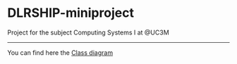 # DLRSHIP-miniproject
Project for the subject Computing Systems I at @UC3M
*********
You can find here the [Class diagram](https://www.draw.io/?lightbox=1&highlight=4D4D4D&edit=_blank&layers=1&nav=1&title=Copy%20of%20UML%20Diagram.html#R7V1dc5u6Fv01num9M8kAQnw8NklzembaezPXnenpo2xkmylGPoCb%2BPz6K2FkgyRiwMi4CX1ojMACay3tvbS1JSbgfv3yR4I2q68kwNHEMoKXCXiYWJYJXYv%2BYSW7fYnrFQXLJAyKi44F0%2FAfXBQaRek2DHBauTAjJMrCTbVwTuIYz7NKGUoS8ly9bEGi6l03aImlgukcRXLp9zDIVvtSz3KP5Z9xuFzxO5uOvz8zQ%2FOfy4Rs4%2BJ%2BEwss8n%2F702vE6yp%2BaLpCAXkuFYFPE3CfEJLtP61f7nHE2pY32%2F57jzVnD8%2Bd4Dhr8gV7FiyA62EbGo5pBMZNgdMvFG0x%2Fwn5g2Y73jg4Dj6yNqZHMYlp4V2A0hVmNZr0YJWto%2BKj%2FDTFA%2BKg0v7Fs%2F2ByRpnyY5e8HxsdVg01arU4LwswRHKwl9V1FAB%2FvJQ3eEOTySkT2IZBVGBXfy6gqaOAatVpGSbzHHxrXIzihX51YogFCrKULLEmVQR%2FVD62ceiHCU1YpTNwSxwLH%2BGFxDY4MY0JcieaKssSLKWoEufw3WEcswWJM6mxRmGFYrCZUw%2FzylWOKEFv3CShbRLfCxOZGRDS%2BerMAq%2BoB3ZMijSjPKdH92tSBL%2BQ6tFHH96OsmK3m05lSum7Ju02KClCU7pNU%2BcJqZQ9BW9VC78gtKsKJiTKEKbNJwdfsaaNnQY35EsI%2BviIv6jH8MouicRSfK24P3yFZayFsAvr%2FK0OOu5TpVIVoF%2FicemoyCy6Tv1pK2w5BVKSJ0Y2ope7ERZAXuFE87fW8JP3KQ5Vh%2FpBaa1eTmepJ%2BWxV%2B0ZjSIZ%2BkmP75jzz7Ptih6QBmmB%2Fuv7w%2F2t6SPv78rr0MgJW3jrGo3cpzRHlSG4Ib1m7yB4N0EPjC2bjOyf9gKeSO8yGqpm27QPIyX39jBw43N%2B0BRi6FkQn1vO82NgguW05AKxvlMkB8XqJhA2V%2F8XvVHAaAozC1GmiXk58EfsmZflHpU4QpOILEOgyDCEhjmseRL%2FsUHcCz5X9FGrCghGcpKzIjQDEdPlApZSFj9yf5aBWM2JMnuSUx%2FBApzdDE1I884zXThDhrizjtrv7jXWwD%2Bd543xnaeUfiO3bv4e8ddyId%2FVZhxF8a0qSnI%2F2DxzAYn7As4EU5U70plXeubqu3Fno4C%2FdozsmIbCvLZMvlYEaHfXUS58FlRHuNYQcgq8e4o3vfGLWQUtO7psXk8HoaVvtHUGvXgmOTndSVa%2Fvc5xkn6Gt41ogWMouU80WKanldRLRZsqlosLb7Ke91XjWag1gy4jbFvKUosLVbAVwA9ao4eYIVWM1g9Dahym1BB9S6PcZBnUSzMtrspvYXxIV2Fm8OoYZoltO2FS1lUZbt7rLlyNAr9scdpqA0cHdbfksMYn7drFDeVA2MM41w5YHhuRQ7YTUcwppahK3cKJULc0MM4XJRNwGgB6i1ACw5cgyywVLGKURb0AOugsuDcSETuBbrHFFRfLzTFdLoXFaOimHSKhbYnYlOFAbU4FCgxkcJC27V97GEUG%2BeKDUsSG%2FagYsOpERvHKY0%2FKcxLCvR7NRBNDAJszIOrEBxyNHIUHL3AOqjgUIYRWwiO3Cl0FxyqrxeC42HUG2fpjdY8HFRvAHk8M2UZRqPGuJDGMA1Q0Riu13R%2BA2jhg2okxCxDgDK8Z0Y1e6JqP2i91ejnuzUdDUzFoe%2F1rkRsHdP1QB6ajEqkF1jdhh5AhxIB8qCinRJhRqG7EFF8m0%2FHFNbmwyg%2FWsiPDuTzGsoPSwP7bHmWdUqbHc8TtMiuNd8CvmE9YnOYD%2BkW%2Fq3nWC50DQe6hxTyk%2BJEi1jllQoBkAQv%2F7NdS8JDMCmE5fDUX8Qq2iTkOHv7RA%2B%2B7YQr5gl%2BZihK8RahnnB%2BFEqPEUGvcvm9mLMG5utgD5pLooZy2XV1EFKeDx4lUS%2BwmsaA0RluA5VZIoUkEazLfIXnP7mYKTr%2BHSERRvHk3pp8NCRejL3%2BHHqYDSWzrcUPKYImTLVQKZD3pHGu5uK6hUqTim6xm46p9IRRFItb8qma7fozipfoqEPUAgJPVyGOAsmSVK9ao5cnlKY4XmJFhaO5qTM3UFvcRcsyCTjGXTTB6g0Yd4Fnxl0MFjwpOZ3OIZgTFb1TM9Ih9NKBfw1DL3wFcL8ElEMvD4wmZKfwHqNs0TT94wgZJqoAi6sySTpUi6Mazo5LLl%2Ft9O0DFgotoULY1KElHNXItqXXOViJs1xOXS2jvzHVu1L0QD1boXdU1NMyaHbkQfMju%2BWVeZu3HNwHQnBfPUiGCltkaGGEepBMh7XTDcbH0e84pD1pC5z2Q1pV3FwBvaXFDY1DWk2w2gr9qIJVx5DWOTeVoPAH3bMJ1BW8U7PRYQjbnm%2FQbcY3G%2BggnJwbnUcy7lGShJWg6lVJjLc8oIWgicS4WBzekfOsC4nxhSCFwugQhZ%2BPYqWtV9O2E4SW%2BLsjB8pGsdILrEPG37ldOjv%2BXjib8%2BPv6oreqRnpIl7a82%2FI%2BLsrm5XvGG3G9IFriIw4LmhGDS3bjHiybWJKI9ttjlmF3%2FG33bu1Dg2sgdtLYP5iyzy9MZNQE6xDLvP05Ji3st%2BOZl1TNrtXNeuuL0c9D3valsngazHrcrz76dPXkrunLYiTO4zWpbJvK5ysydcwDaNS6VOE0jW6RzGR957q6AROEOw3dQNeH7leSoo4PYw14cx1oe1hB7iOj%2FHspj6CGoS%2FSmOHvGiWiCX0fqXr7hPMspXXk3sw%2BWiyRQvrbco21p4xGYH%2F3iL2LBmh%2FzEq0MeK2fEqTFlYgzIslQ3VCm1wzp2Mced5FWY4H7zQsucEMaKUtsjmm1%2FbtawS3FTVGzn9GAFLMALQVcTIDQXCbg9GQEJYtfBfaOTSuwuCEK1JHHxbhawr0RPMWBatS4%2B4Dber7U7bKtn9xfrbLbQAL%2FiRF%2FjQ4QVPOAnpD2Kd%2FkE9xuKvtchfDFDTw3hKQZvXJRwc8JnvRjhsBntYSNnx3QhiRZDPo5x4NwLFCe1KlxXGTSRIu7cnmLYBnMD3MIAAAcO8abDn2PmceQmzgjLF0Y9TtNg37gmhNggtrGqPd52OtLCBWaWFWFF%2Fr8yQQFe5gnrQC2euNAJVA2B6oF8DwEerV%2FK%2BFEsYyruG3Q18iUW%2BNvCll2PIE1vG7e2%2FJQIM91aKHvwyMKu5j44nx1yAavzdg1uWGlx2y2%2BvwW0gNDhfvjhEgyveCNTOvtU2yJXaIdvu6IQ840RFGu2QaZ3rhXqWFbCDrNAJsohNV6Vxki06QW6nL3%2B%2FrmjXJSW014MDotQgZ%2B63RskxzX5Qkiq6JEoNtmu8rMEEVwWy64pdsaPBdH1nOJAbBHGyJETxMmoQJcsDpPtpkxv%2FVaBbpGFZwroiQzHVrWnRidxcDRJoOg1lYdMxay2CV9IrpKy5rloRinpEDIhp7BWKl2MMa%2FquzL%2BZ0mI%2Fy%2B%2BGslyT0Sxc2QvMAwwJrgVB4Li3pm150N3%2FXwUBgFsfWsAziv%2BdjugCCV33cui%2B9bHA6b5zBk4X7IUNRgPDShDTcsAtMF3gWZ5pVadXgKtYfXQpOaLce3tYOcKb51r6iOVUX7rYvY9YgpEE7gX7iGKHg3zTYgHsmuwb4%2By0GkW2xVvNtDGBXaWMch9rW9XHxfmZXjo5j2Mr9rFmTz2u1VDnz9T3obPSKFW495FGKcOuGoMw2Ne0z61G4HUCr0q0vBzwqlEJA36HVbutjbj3h7tqA%2BnL4X6J3Jha%2FzhEcovrVQOfTud5RfdERRqlmfI1E33DlpBtHOCAC%2FVD2MH2nXLg4db3%2BHHjhJjXU586JMT0xQ5x7gOKSSud2cED950z4po9ML%2FPkWz7Gvuj3rnzaKXsStuuZFeat4YB%2B02u4tsEXsnI0BXeiNfZ%2BIgVQe%2BCxqddal0fxueqPAi0BRC7Zs16brUiKf22JxshPjC%2Fjz4bcfYs7tFGuNATbYTZr41wrstG2K5IL2Hvj8bZFkJFUJwr1mkjzg0S9tLjL4pS1ynHU9ZEI0q2KsozotSkL10wmdluNzHcr9g3fbsq9n2%2FV7E%2F6PIX4d2Bh654tiNvuM6hrSM3ffV9tDlyvnPDpZbOmEAYWYIasjWUh6%2FnN9jDUc80hMlPx%2BpomUxDTEtv6OZbk%2B%2Fw9irhRvVpFqJrc3XT9RLRrDpLCYwyeZlO7ddSWh1yrnqjKxBIBq2OopTStRoYcU1h54C%2B6AoAVN5IH%2FvkoNzbWwTjiKuODHme8mKLYGw5FvX2Wtz2hZAk3wdhkBZ%2FDyvrXF%2Fk%2BJAt%2Fh6W1plCWjt0B1xap3grIX%2BZpdDm474zerJhpDXITfedObzXrl9CyKOg7yjZPCRMUJW2mknYLoRkvSmVPWblbWemJELJFIVRWir8k8Sf4iXbm6qmS7%2FLnWjqe2XvO9Fwf9ovZ%2BRJkjdotk1xWAAH9JTwPWgTKVFw2CZXhfmlDZdIHLFfkD2zrZLYLoxsgySyoKfRmjVUPEs3k7pdmBT1ZSu221IU5psxLdimsMZiv3N9WleH6Lh%2Fw32YoDDyck1Fhihfi1xGHkANyCvfdVUfailcVIDSVR46MastLG5Xe4yqWOIil8PU4GEW8MfxwtpmLkdWaln86ixhlw15dC554ztucTaILx1qPP8EqxU54t59nWc26GFCSFa%2BnHat1VcSYHbF%2FwE%3D)
